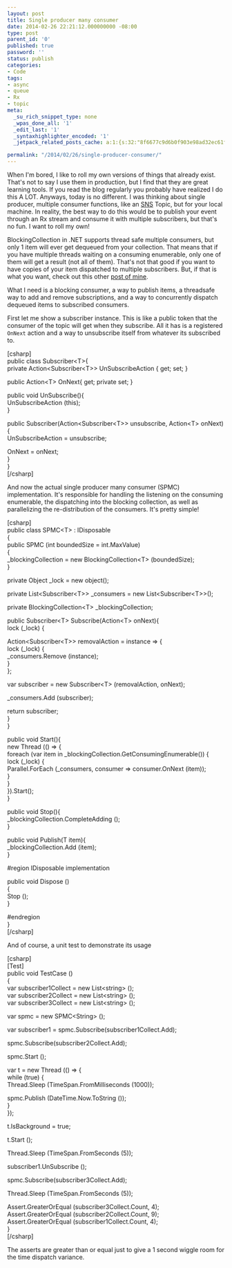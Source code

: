 ```yaml
---
layout: post
title: Single producer many consumer
date: 2014-02-26 22:21:12.000000000 -08:00
type: post
parent_id: '0'
published: true
password: ''
status: publish
categories:
- Code
tags:
- async
- queue
- Rx
- topic
meta:
  _su_rich_snippet_type: none
  _wpas_done_all: '1'
  _edit_last: '1'
  _syntaxhighlighter_encoded: '1'
  _jetpack_related_posts_cache: a:1:{s:32:"8f6677c9d6b0f903e98ad32ec61f8deb";a:2:{s:7:"expires";i:1561845469;s:7:"payload";a:3:{i:0;a:1:{s:2:"id";i:532;}i:1;a:1:{s:2:"id";i:2985;}i:2;a:1:{s:2:"id";i:7777;}}}}

permalink: "/2014/02/26/single-producer-consumer/"
---
```

When I'm bored, I like to roll my own versions of things that already exist. That's not to say I use them in production, but I find that they are great learning tools. If you read the blog regularly you probably have realized I do this A LOT. Anyways, today is no different. I was thinking about single producer, multiple consumer functions, like an [SNS](http://aws.amazon.com/sns/) Topic, but for your local machine. In reality, the best way to do this would be to publish your event through an Rx stream and consume it with multiple subscribers, but that's no fun. I want to roll my own!

BlockingCollection in .NET supports thread safe multiple consumers, but only 1 item will ever get dequeued from your collection. That means that if you have multiple threads waiting on a consuming enumerable, only one of them will get a result (not all of them). That's not that good if you want to have copies of your item dispatched to multiple subscribers. But, if that is what you want, check out this other [post of mine](http://onoffswitch.net/async-producerconsumer-the-easy-way/).

What I need is a blocking consumer, a way to publish items, a threadsafe way to add and remove subscriptions, and a way to concurrently dispatch dequeued items to subscribed consumers.

First let me show a subscriber instance. This is like a public token that the consumer of the topic will get when they subscribe. All it has is a registered `OnNext` action and a way to unsubscribe itself from whatever its subscribed to.

[csharp]  
public class Subscriber\<T\>{  
 private Action\<Subscriber\<T\>\> UnSubscribeAction { get; set; }

public Action\<T\> OnNext{ get; private set; }

public void UnSubscribe(){  
 UnSubscribeAction (this);  
 }

public Subscriber(Action\<Subscriber\<T\>\> unsubscribe, Action\<T\> onNext){  
 UnSubscribeAction = unsubscribe;

OnNext = onNext;  
 }  
}  
[/csharp]

And now the actual single producer many consumer (SPMC) implementation. It's responsible for handling the listening on the consuming enumerable, the dispatching into the blocking collection, as well as parallelizing the re-distribution of the consumers. It's pretty simple!

[csharp]  
public class SPMC\<T\> : IDisposable  
{  
 public SPMC (int boundedSize = int.MaxValue)  
 {  
 \_blockingCollection = new BlockingCollection\<T\> (boundedSize);  
 }

private Object \_lock = new object();

private List\<Subscriber\<T\>\> \_consumers = new List\<Subscriber\<T\>\>();

private BlockingCollection\<T\> \_blockingCollection;

public Subscriber\<T\> Subscribe(Action\<T\> onNext){  
 lock (\_lock) {

Action\<Subscriber\<T\>\> removalAction = instance =\> {  
 lock (\_lock) {  
 \_consumers.Remove (instance);  
 }  
 };

var subscriber = new Subscriber\<T\> (removalAction, onNext);

\_consumers.Add (subscriber);

return subscriber;  
 }  
 }

public void Start(){  
 new Thread (() =\> {  
 foreach (var item in \_blockingCollection.GetConsumingEnumerable()) {  
 lock (\_lock) {  
 Parallel.ForEach (\_consumers, consumer =\> consumer.OnNext (item));  
 }  
 }  
 }).Start();  
 }

public void Stop(){  
 \_blockingCollection.CompleteAdding ();  
 }

public void Publish(T item){  
 \_blockingCollection.Add (item);  
 }

#region IDisposable implementation

public void Dispose ()  
 {  
 Stop ();  
 }

#endregion  
}  
[/csharp]

And of course, a unit test to demonstrate its usage

[csharp]  
[Test]  
public void TestCase ()  
{  
 var subscriber1Collect = new List\<string\> ();  
 var subscriber2Collect = new List\<string\> ();  
 var subscriber3Collect = new List\<string\> ();

var spmc = new SPMC\<String\> ();

var subscriber1 = spmc.Subscribe(subscriber1Collect.Add);

spmc.Subscribe(subscriber2Collect.Add);

spmc.Start ();

var t = new Thread (() =\> {  
 while (true) {  
 Thread.Sleep (TimeSpan.FromMilliseconds (1000));

spmc.Publish (DateTime.Now.ToString ());  
 }  
 });

t.IsBackground = true;

t.Start ();

Thread.Sleep (TimeSpan.FromSeconds (5));

subscriber1.UnSubscribe ();

spmc.Subscribe(subscriber3Collect.Add);

Thread.Sleep (TimeSpan.FromSeconds (5));

Assert.GreaterOrEqual (subscriber3Collect.Count, 4);  
 Assert.GreaterOrEqual (subscriber2Collect.Count, 9);  
 Assert.GreaterOrEqual (subscriber1Collect.Count, 4);  
}  
[/csharp]

The asserts are greater than or equal just to give a 1 second wiggle room for the time dispatch variance.

